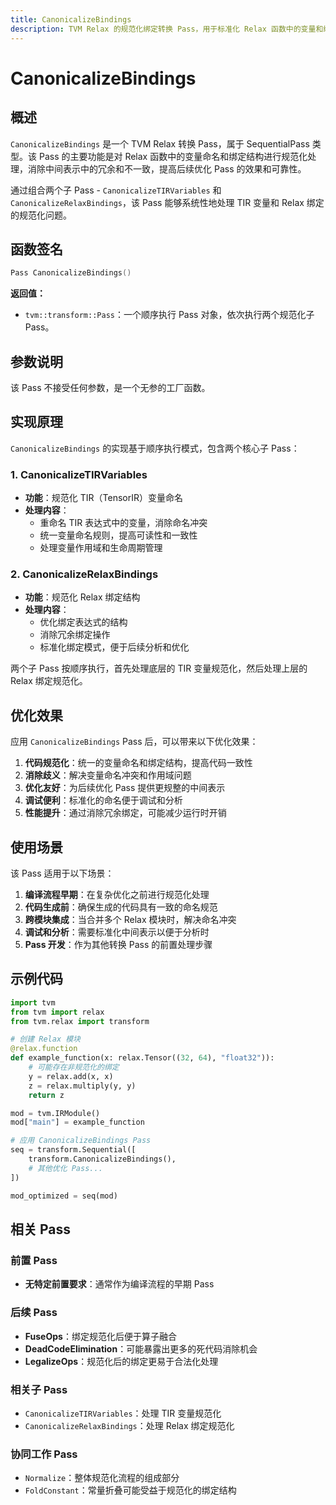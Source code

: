 ```yaml
---
title: CanonicalizeBindings
description: TVM Relax 的规范化绑定转换 Pass，用于标准化 Relax 函数中的变量和绑定结构。
---
```


# CanonicalizeBindings

## 概述

`CanonicalizeBindings` 是一个 TVM Relax 转换 Pass，属于 SequentialPass 类型。该 Pass 的主要功能是对 Relax 函数中的变量命名和绑定结构进行规范化处理，消除中间表示中的冗余和不一致，提高后续优化 Pass 的效果和可靠性。

通过组合两个子 Pass - `CanonicalizeTIRVariables` 和 `CanonicalizeRelaxBindings`，该 Pass 能够系统性地处理 TIR 变量和 Relax 绑定的规范化问题。

## 函数签名

```cpp
Pass CanonicalizeBindings()
```

**返回值：**
- `tvm::transform::Pass`：一个顺序执行 Pass 对象，依次执行两个规范化子 Pass。

## 参数说明

该 Pass 不接受任何参数，是一个无参的工厂函数。

## 实现原理

`CanonicalizeBindings` 的实现基于顺序执行模式，包含两个核心子 Pass：

### 1. CanonicalizeTIRVariables
- **功能**：规范化 TIR（TensorIR）变量命名
- **处理内容**：
  - 重命名 TIR 表达式中的变量，消除命名冲突
  - 统一变量命名规则，提高可读性和一致性
  - 处理变量作用域和生命周期管理

### 2. CanonicalizeRelaxBindings  
- **功能**：规范化 Relax 绑定结构
- **处理内容**：
  - 优化绑定表达式的结构
  - 消除冗余绑定操作
  - 标准化绑定模式，便于后续分析和优化

两个子 Pass 按顺序执行，首先处理底层的 TIR 变量规范化，然后处理上层的 Relax 绑定规范化。

## 优化效果

应用 `CanonicalizeBindings` Pass 后，可以带来以下优化效果：

1. **代码规范化**：统一的变量命名和绑定结构，提高代码一致性
2. **消除歧义**：解决变量命名冲突和作用域问题
3. **优化友好**：为后续优化 Pass 提供更规整的中间表示
4. **调试便利**：标准化的命名便于调试和分析
5. **性能提升**：通过消除冗余绑定，可能减少运行时开销

## 使用场景

该 Pass 适用于以下场景：

1. **编译流程早期**：在复杂优化之前进行规范化处理
2. **代码生成前**：确保生成的代码具有一致的命名规范
3. **跨模块集成**：当合并多个 Relax 模块时，解决命名冲突
4. **调试和分析**：需要标准化中间表示以便于分析时
5. **Pass 开发**：作为其他转换 Pass 的前置处理步骤

## 示例代码

```python
import tvm
from tvm import relax
from tvm.relax import transform

# 创建 Relax 模块
@relax.function
def example_function(x: relax.Tensor((32, 64), "float32")):
    # 可能存在非规范化的绑定
    y = relax.add(x, x)
    z = relax.multiply(y, y)
    return z

mod = tvm.IRModule()
mod["main"] = example_function

# 应用 CanonicalizeBindings Pass
seq = transform.Sequential([
    transform.CanonicalizeBindings(),
    # 其他优化 Pass...
])

mod_optimized = seq(mod)
```

## 相关 Pass

### 前置 Pass
- **无特定前置要求**：通常作为编译流程的早期 Pass

### 后续 Pass
- **FuseOps**：绑定规范化后便于算子融合
- **DeadCodeElimination**：可能暴露出更多的死代码消除机会
- **LegalizeOps**：规范化后的绑定更易于合法化处理

### 相关子 Pass
- `CanonicalizeTIRVariables`：处理 TIR 变量规范化
- `CanonicalizeRelaxBindings`：处理 Relax 绑定规范化

### 协同工作 Pass
- `Normalize`：整体规范化流程的组成部分
- `FoldConstant`：常量折叠可能受益于规范化的绑定结构